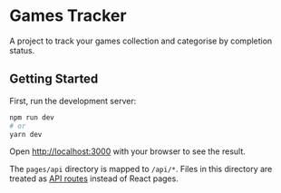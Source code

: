 # Games Tracker

A project to track your games collection and categorise by completion status.

## Getting Started

First, run the development server:

```bash
npm run dev
# or
yarn dev
```

Open [http://localhost:3000](http://localhost:3000) with your browser to see the result.

The `pages/api` directory is mapped to `/api/*`. Files in this directory are treated as [API routes](https://nextjs.org/docs/api-routes/introduction) instead of React pages.
